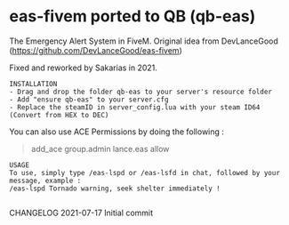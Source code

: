 # eas-fivem ported to QB (qb-eas)
The Emergency Alert System in FiveM.
Original idea from DevLanceGood (https://github.com/DevLanceGood/eas-fivem)

Fixed and reworked by Sakarias in 2021.

```
INSTALLATION
- Drag and drop the folder qb-eas to your server's resource folder
- Add "ensure qb-eas" to your server.cfg
- Replace the steamID in server_config.lua with your steam ID64 (Convert from HEX to DEC)
```

You can also use ACE Permissions by doing the following : 
> add_ace group.admin lance.eas allow

```
USAGE
To use, simply type /eas-lspd or /eas-lsfd in chat, followed by your message, example : 
/eas-lspd Tornado warning, seek shelter immediately !
  
```
CHANGELOG
2021-07-17 Initial commit
```
